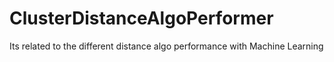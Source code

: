 # ClusterDistanceAlgoPerformer
Its related to the different distance algo performance with Machine Learning

